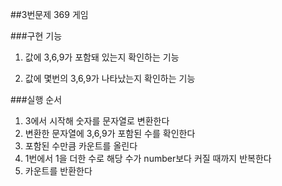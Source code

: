 ##3번문제 369 게임

###구현 기능

1. 값에 3,6,9가 포함돼 있는지 확인하는 기능 

2. 값에 몇번의 3,6,9가 나타났는지 확인하는 기능 

###실행 순서

1. 3에서 시작해 숫자를 문자열로 변환한다
2. 변환한 문자열에 3,6,9가 포함된 수를 확인한다
3. 포함된 수만큼 카운트를 올린다
4. 1번에서 1을 더한 수로 해당 수가 number보다 커질 때까지 반복한다
5. 카운트를 반환한다
